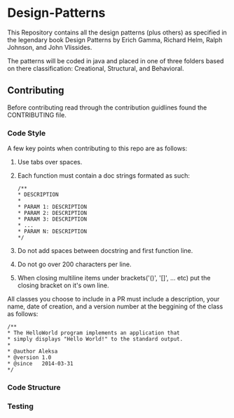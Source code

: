 # Design-Patterns

This Repository contains all the design patterns (plus others) as specified in the legendary book Design Patterns by Erich Gamma, Richard Helm, Ralph Johnson, and John Vlissides.

The patterns will be coded in java and placed in one of three folders based on there classification: Creational, Structural, and Behavioral.

## Contributing
Before contributing read through the contribution guidlines found the CONTRIBUTING file.

### Code Style
A few key points when contributing to this repo are as follows:
1. Use tabs over spaces.
2. Each function must contain a doc strings formated as such:
    
    ```jdk
    /**
    * DESCRIPTION
    *
    * PARAM 1: DESCRIPTION
    * PARAM 2: DESCRIPTION
    * PARAM 3: DESCRIPTION
    * ...
    * PARAM N: DESCRIPTION 
    */
    ```
3. Do not add spaces between docstring and first function line.
4. Do not go over 200 characters per line.
5. When closing multiline items under brackets('()', '[]', ... etc) put the closing bracket on it's own line.

All classes you choose to include in a PR must include a description, your name, date of creation, and a version number at the beggining of the class as follows:

```jdk
/**
* The HelloWorld program implements an application that
* simply displays "Hello World!" to the standard output.
*
* @author Aleksa
* @version 1.0
* @since   2014-03-31 
*/
```

### Code Structure
### Testing
